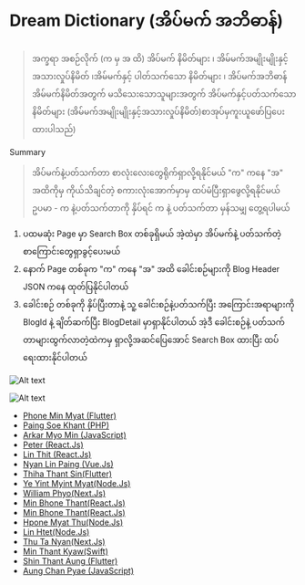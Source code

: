 # Dream Dictionary (အိပ်မက် အဘိဓာန်)
> အက္ခရာ အစဉ်လိုက်  (က မှ အ ထိ)
အိပ်မက် နိမိတ်များ ၊ အိမ်မက်အမျိုးမျိုးနှင့်အသားလှုပ်နိမိတ် ၊အိမ်မက်နှင့် ပါတ်သက်သော နိမိတ်များ ၊ အိပ်မက်အဘိဓာန် အိမ်မက်နိမိတ်အတွက် မသိသေးသောသူများအတွက် 
အိပ်မက်နှင့်ပတ်သက်သော နိမိတ်များ 
(အိမ်မက်အမျိုးမျိုးနှင့်အသားလှုပ်နိမိတ်)စာအုပ်မှကူးယူဖော်ပြပေးထားပါသည်)

Summary
> အိပ်မက်နဲ့ပတ်သက်တာ စာလုံးလေးတွေရိုက်ရှာလို့ရနိုင်မယ်
"က" ကနေ "အ" အထိကိုမှ ကိုယ်သိချင်တဲ့ စကားလုံးအောက်မှာမှ ထပ်မံပြီးရှာဖွေလို့ရနိုင်မယ် 
ဥပမာ - က နဲ့ပတ်သက်တာကို နှိပ်ရင် က နဲ့ ပတ်သက်တာ မှန်သမျှ တွေ့ရပါမယ်

1. ပထမဆုံး Page မှာ Search Box တစ်ခုရှိမယ် အဲ့ထဲမှာ အိပ်မက်နဲ့ ပတ်သက်တဲ့ စာကြောင်းတွေရှာခွင့်ပေးမယ်
2. နောက် Page တစ်ခုက "က" ကနေ "အ" အထိ ခေါင်းစဉ်များကို Blog Header JSON ကနေ ထုတ်ပြနိုင်ပါတယ်
3. ခေါင်းစဉ် တစ်ခုကို နှိပ်ပြီးတာနဲ့ 
သူ့ ခေါင်းစဉ်နဲ့ပတ်သက်ပြီး အကြောင်းအရာများကို BlogId နဲ့ ချိတ်ဆက်ပြီး BlogDetail မှာရှာနိုင်ပါတယ်
အဲ့ဒီ ခေါင်းစဉ်နဲ့ ပတ်သက်တာများထွက်လာတဲ့ထဲကမှ ရှာလို့အဆင်ပြေအောင် Search Box ထားပြီး ထပ်ရေးထားနိုင်ပါတယ်


![Alt text](https://raw.githubusercontent.com/sannlynnhtun-coding/Dream-Dictionary/main/Dream%20Dictionary%20Flow.jpg)

![Alt text](https://raw.githubusercontent.com/sannlynnhtun-coding/Dream-Dictionary/main/Dream%20Dictionary%20Mind%20Map.PNG)
- [Phone Min Myat (Flutter)](https://github.com/PhoneMinMyat/dream_dictionary_flutter)
- [Paing Soe Khant (PHP)](https://github.com/PaingSKhant/Dream-Dictionary)
- [Arkar Myo Min (JavaScript)](https://github.com/akmm-dev/dream-dictionary)
- [Peter (React.Js)](https://github.com/peterlianpi/dream-dictionary)
- [Lin Thit (React.Js)](https://github.com/LinThit27/DreamDictionaryMiniProject.git)
- [Nyan Lin Paing (Vue.Js)](https://github.com/LinPaing21/Dream-Dictionary)
- [Thiha Thant Sin(Flutter)](https://github.com/ThihaThantSin777/dreams-api)
- [Ye Yint Myint Myat(Node.Js)](https://github.com/YeYint3424/Dream-Dictionary)
- [William Phyo(Next.Js)](https://github.com/phyoko72/dream-dictionary)
- [Min Bhone Thant(React.Js)](https://github.com/Antaraes/dream_dictionary)
- [Min Bhone Thant(React.Js)](https://github.com/Antaraes/dream_dictionary)
- [Hpone Myat Thu(Node.Js)](https://github.com/HponeMyatThu/HMT_DreamDictionary)
- [Lin Htet(Node.Js)](https://github.com/LinnHtet29/dream-dictionary)
- [Thu Ta Nyan(Next.Js)](https://github.com/thutashein/Dream-Dictionary)
- [Min Thant Kyaw(Swift)](https://github.com/minthantkyaw28/Dream-Dictionary)
- [Shin Thant Aung (Flutter)](https://github.com/n3k00/dream_dictionary)
- [Aung Chan Pyae (JavaScript)](https://github.com/aungchanpyae33/Dream-dictionary.git)
